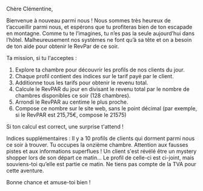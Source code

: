 Chère Clémentine,

Bienvenue à nouveau parmi nous ! Nous sommes très heureux de t’accueillir parmi nous, et espérons que tu profiteras bien de ton escapade en montagne. Comme tu te l’imagines, tu n’es pas la seule aujourd’hui dans l’hôtel. Malheureusement nos systèmes ne font qu’à sa tête et on a besoin de ton aide pour obtenir le RevPar de ce soir. 

Ta mission, si tu l'acceptes :

1.	Explore ta chambre pour découvrir les profils de nos clients du jour.
2.	Chaque profil contient des indices sur le tarif payé par le client.
3.	Additionne tous les tarifs pour obtenir le revenu total.
4.	Calcule le RevPAR du jour en divisant le revenu total par le nombre de chambres disponibles ce soir (128 chambres).
5.	Arrondi le RevPAR au centime le plus proche.
6.	Compose ce nombre sur le site web, sans le point décimal (par exemple, si le RevPAR est 215,75€, compose le 21575)

Si ton calcul est correct, une surprise t'attend !

Indices supplémentaires :
Il y a 10 profils de clients qui dorment parmi nous ce soir à trouver. Tu occupes la onzième chambre.
Attention aux fausses pistes et aux informations superflues !
Un client s'est révélé être un mystery shopper lors de son départ ce matin... Le profil de celle-ci est ci-joint, mais souviens-toi qu’elle est partie ce matin. 
Ne tiens pas compte de la TVA pour cette aventure.

Bonne chance et amuse-toi bien !
